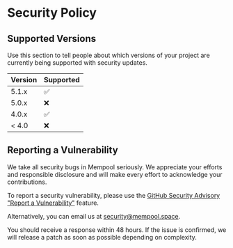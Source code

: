 # Security Policy

## Supported Versions

Use this section to tell people about which versions of your project are
currently being supported with security updates.

| Version | Supported          |
| ------- | ------------------ |
| 5.1.x   | :white_check_mark: |
| 5.0.x   | :x:                |
| 4.0.x   | :white_check_mark: |
| < 4.0   | :x:                |

## Reporting a Vulnerability

We take all security bugs in Mempool seriously. We appreciate your efforts and responsible disclosure and will make every effort to acknowledge your contributions.

To report a security vulnerability, please use the [GitHub Security Advisory "Report a Vulnerability"](https://github.com/mempool/mempool/security/advisories/new) feature.

Alternatively, you can email us at security@mempool.space.

You should receive a response within 48 hours. If the issue is confirmed, we will release a patch as soon as possible depending on complexity.
